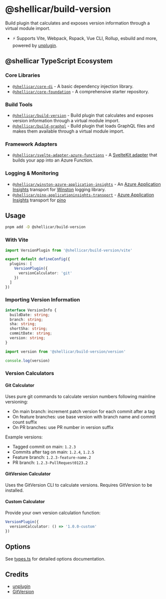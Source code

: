 # @shellicar/build-version

Build plugin that calculates and exposes version information through a virtual module import.

- ⚡️ Supports Vite, Webpack, Rspack, Vue CLI, Rollup, esbuild and more, powered by [unplugin](https://github.com/unjs/unplugin).

<!-- BEGIN_ECOSYSTEM -->

## @shellicar TypeScript Ecosystem

### Core Libraries

- [`@shellicar/core-di`](https://github.com/shellicar/core-di) - A basic dependency injection library.
- [`@shellicar/core-foundation`](https://github.com/shellicar/core-foundation) - A comprehensive starter repository.

### Build Tools

- [`@shellicar/build-version`](https://github.com/shellicar/build-version) - Build plugin that calculates and exposes version information through a virtual module import.
- [`@shellicar/build-graphql`](https://github.com/shellicar/build-graphql) - Build plugin that loads GraphQL files and makes them available through a virtual module import.

### Framework Adapters

- [`@shellicar/svelte-adapter-azure-functions`](https://github.com/shellicar/svelte-adapter-azure-functions) - A [SvelteKit adapter](https://kit.svelte.dev/docs/adapters) that builds your app into an Azure Function.

### Logging & Monitoring

- [`@shellicar/winston-azure-application-insights`](https://github.com/shellicar/winston-azure-application-insights) - An [Azure Application Insights](https://azure.microsoft.com/en-us/services/application-insights/) transport for [Winston](https://github.com/winstonjs/winston) logging library.
- [`@shellicar/pino-applicationinsights-transport`](https://github.com/shellicar/pino-applicationinsights-transport) - [Azure Application Insights](https://azure.microsoft.com/en-us/services/application-insights) transport for [pino](https://github.com/pinojs/pino)

<!-- END_ECOSYSTEM -->

## Usage

```sh
pnpm add -D @shellicar/build-version
```

### With Vite

```ts
import VersionPlugin from '@shellicar/build-version/vite'

export default defineConfig({
  plugins: [
    VersionPlugin({
      versionCalculator: 'git'
    })
  ]
})
```

### Importing Version Information

```ts
interface VersionInfo {
  buildDate: string;
  branch: string;
  sha: string;
  shortSha: string;
  commitDate: string;
  version: string;
}
```

```ts
import version from '@shellicar/build-version/version'

console.log(version)
```

### Version Calculators

#### Git Calculator
Uses pure git commands to calculate version numbers following mainline versioning:
- On main branch: increment patch version for each commit after a tag
- On feature branches: use base version with branch name and commit count suffix
- On PR branches: use PR number in version suffix

Example versions:
- Tagged commit on main: `1.2.3`
- Commits after tag on main: `1.2.4`, `1.2.5`
- Feature branch: `1.2.3-feature-name.2`
- PR branch: `1.2.3-PullRequest0123.2`

#### GitVersion Calculator
Uses the GitVersion CLI to calculate versions. Requires GitVersion to be installed.

#### Custom Calculator
Provide your own version calculation function:

```ts
VersionPlugin({
  versionCalculator: () => '1.0.0-custom'
})
```

## Options

See [types.ts](./packages/@shellicar/build-version/src/core/types.ts) for detailed options documentation.

## Credits

- [unplugin](https://github.com/unjs/unplugin)
- [GitVersion](https://gitversion.net)
